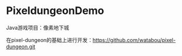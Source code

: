 # PixeldungeonDemo
Java游戏项目：像素地下城

在pixel-dungeon的基础上进行开发：<https://github.com/watabou/pixel-dungeon.git>